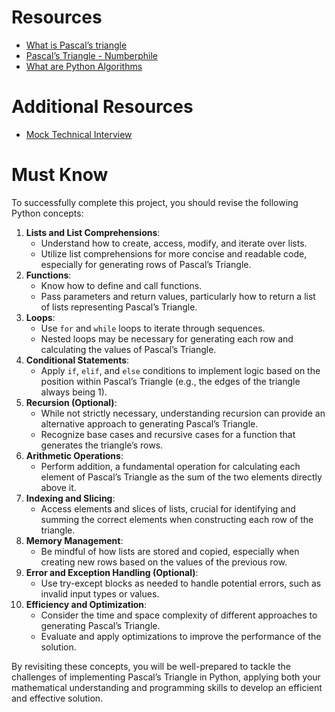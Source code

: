 # **Resources**

- [What is Pascal’s triangle](https://intranet.alxswe.com/rltoken/F458nFkW9StJum2zPI4khg)
- [Pascal’s Triangle - Numberphile](https://intranet.alxswe.com/rltoken/XXMN2RVCCGcF5l5ZnUIv8Q)
- [What are Python Algorithms](https://intranet.alxswe.com/rltoken/q5v0xbgrVxG4Nf-fV-BW2w)

# **Additional Resources**

- [Mock Technical Interview](https://intranet.alxswe.com/rltoken/vKf7Spm4xxFMom3x4Jx52g)

# **Must Know**

To successfully complete this project, you should revise the following Python concepts:

1. **Lists and List Comprehensions**:
    - Understand how to create, access, modify, and iterate over lists.
    - Utilize list comprehensions for more concise and readable code, especially for generating rows of Pascal’s Triangle.
2. **Functions**:
    - Know how to define and call functions.
    - Pass parameters and return values, particularly how to return a list of lists representing Pascal’s Triangle.
3. **Loops**:
    - Use `for` and `while` loops to iterate through sequences.
    - Nested loops may be necessary for generating each row and calculating the values of Pascal’s Triangle.
4. **Conditional Statements**:
    - Apply `if`, `elif`, and `else` conditions to implement logic based on the position within Pascal’s Triangle (e.g., the edges of the triangle always being 1).
5. **Recursion (Optional)**:
    - While not strictly necessary, understanding recursion can provide an alternative approach to generating Pascal’s Triangle.
    - Recognize base cases and recursive cases for a function that generates the triangle’s rows.
6. **Arithmetic Operations**:
    - Perform addition, a fundamental operation for calculating each element of Pascal’s Triangle as the sum of the two elements directly above it.
7. **Indexing and Slicing**:
    - Access elements and slices of lists, crucial for identifying and summing the correct elements when constructing each row of the triangle.
8. **Memory Management**:
    - Be mindful of how lists are stored and copied, especially when creating new rows based on the values of the previous row.
9. **Error and Exception Handling (Optional)**:
    - Use try-except blocks as needed to handle potential errors, such as invalid input types or values.
10. **Efficiency and Optimization**:
    - Consider the time and space complexity of different approaches to generating Pascal’s Triangle.
    - Evaluate and apply optimizations to improve the performance of the solution.

By revisiting these concepts, you will be well-prepared to tackle the challenges of implementing Pascal’s Triangle in Python, applying both your mathematical understanding and programming skills to develop an efficient and effective solution.
